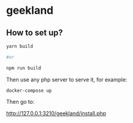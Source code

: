 # geekland

## How to set up?

```bash
yarn build

#or

npm run build
```

Then use any php server to serve it, for example:

```
docker-compose up
```

Then go to:

http://127.0.0.1:3210/geekland/install.php
